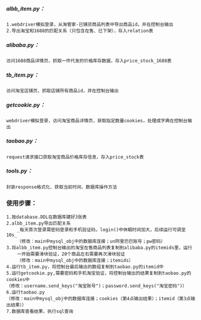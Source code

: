 ##### **albb_item.py：**
~~~~
1.webdriver模拟登录，从淘管家-已铺货商品列表中导出商品id，并在控制台输出
2.导出淘宝和1688的匹配关系（只包含在售、已下架），存入relation表
~~~~
##### **alibaba.py：**
~~~~
访问1688商品详情页，抓取一件代发的价格库存数据，存入price_stock_1688表
~~~~
##### **tb_item.py：**
~~~~
访问淘宝店铺页，抓取店铺所有商品id，并在控制台输出
~~~~
##### **getcookie.py：**
~~~~
webdriver模拟登录，访问淘宝商品详情页，获取指定数量cookies，处理成字典在控制台输出
~~~~
##### **taobao.py：**
~~~~
request请求接口获取淘宝商品价格库存信息，存入price_stock表
~~~~
##### **tools.py：**
~~~~
封装response格式化、获取当前时间、数据库操作方法
~~~~
### **使用步骤：**
~~~~
1.按database.DDL在数据库建好3张表
2.albb_item.py导出匹配关系
    _每天首次登录需密码登录和手机验证码，login()中休眠时间加大，后续运行可调至10s_
    （修改：main中mysql_obj中的数据库连接；un阿里巴巴账号；pw密码）
3.将albb_item.py控制台输出的淘宝在售商品列表复制到alibaba.py的itemids里，运行
    一开始需要滑块验证，20个商品左右需要再次滑块验证
    （修改：main中mysql_obj中的数据库连接；itemids）
4.运行tb_item.py，将控制台最后输出的数组复制到taobao.py的itemid中
5.运行getcookie.py,需要密码和手机淘宝验证，将控制台输出的结果复制到taobao.py的cookies中
（修改：username.send_keys("淘宝账号")；password.send_keys("淘宝密码")）
6.运行taobao.py
（修改：main中mysql_obj中的数据库连接；cookies（第4点输出结果）；itemid（第3点输出结果））
7.数据库查看结果，执行sql查询
~~~~